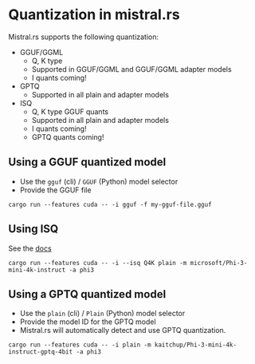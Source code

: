# Quantization in mistral.rs

Mistral.rs supports the following quantization:
- GGUF/GGML
    - Q, K type
    - Supported in GGUF/GGML and GGUF/GGML adapter models
    - I quants coming!
- GPTQ
    - Supported in all plain and adapter models
- ISQ
    - Q, K type GGUF quants
    - Supported in all plain and adapter models
    - I quants coming!
    - GPTQ quants coming!

## Using a GGUF quantized model
- Use the `gguf` (cli) / `GGUF` (Python) model selector
- Provide the GGUF file

```
cargo run --features cuda -- -i gguf -f my-gguf-file.gguf
```

## Using ISQ
See the [docs](ISQ.md)

```
cargo run --features cuda -- -i --isq Q4K plain -m microsoft/Phi-3-mini-4k-instruct -a phi3
```

## Using a GPTQ quantized model
- Use the `plain` (cli) / `Plain` (Python) model selector
- Provide the model ID for the GPTQ model
- Mistral.rs will automatically detect and use GPTQ quantization.

```
cargo run --features cuda -- -i plain -m kaitchup/Phi-3-mini-4k-instruct-gptq-4bit -a phi3
```